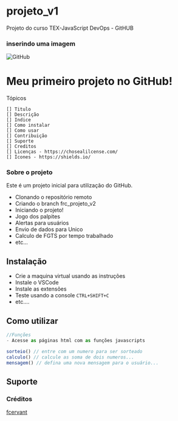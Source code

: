 # projeto_v1
Projeto do curso TEX-JavaScript DevOps - GitHUB

### inserindo uma imagem
![GitHub](https://static.wikia.nocookie.net/simpsons/images/e/e6/Site-logo.png/revision/latest?cb=20210719063549&path-prefix=pt)

# Meu primeiro projeto no GitHub!

Tópicos
```
[] Titulo
[] Descrição
[] Indice
[] Como instalar
[] Como usar
[] Contribuição
[] Suporte
[] Creditos
[] Licenças - https://chosealilcense.com/
[] Ícones - https://shields.io/

```
### Sobre o projeto
Este é um projeto inicial para utilização do GitHub.

- Clonando o repositório remoto
- Criando o branch frc_projeto_v2
- Iniciando o projeto!
- Jogo dos palpites
- Alertas para usuários
- Envio de dados para Unico
- Calculo de FGTS por tempo trabalhado
- etc...

## Instalação

- Crie a maquina virtual usando as instruções
- Instale o VSCode
- Instale as extensões
- Teste usando a console `CTRL+SHIFT+C`
- etc....



## Como utilizar

``` Javascript 
//Funções
- Acesse as páginas html com as funções javascripts

sorteio() // entre com um numero para ser sorteado
calculo() // calcule as soma de dois numeros...
mensagem() // defina uma nova mensagem para o usuário...
```

## Suporte

### Créditos
[fcervant](https://www.github.com/fcervant)






